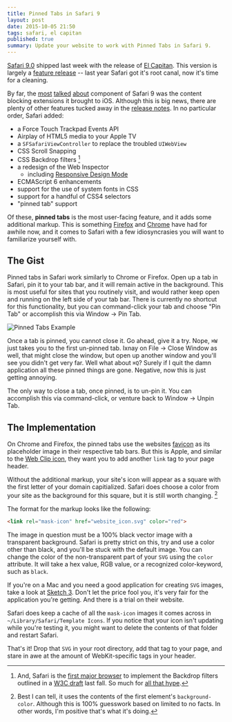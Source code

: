 ```yaml
---
title: Pinned Tabs in Safari 9
layout: post
date: 2015-10-05 21:50
tags: safari, el capitan
published: true
summary: Update your website to work with Pinned Tabs in Safari 9.
---
```


[Safari 9.0][safari] shipped last week with the release of [El Capitan][el-cap].  This version is largely a [feature release][safari-rel-notes] -- last year Safari got it's root canal, now it's time for a cleaning.

By far, the [most][content1] [talked][content2] [about][content3] component of Safari 9 was the content blocking extensions it brought to iOS.  Although this is big news, there are plenty of other features tucked away in the [release notes][safari-rel-notes].  In no particular order, Safari added:

- a Force Touch Trackpad Events API
- Airplay of HTML5 media to your Apple TV
- a `SFSafariViewController` to replace the troubled `UIWebView`
- CSS Scroll Snapping
- CSS Backdrop filters [^filters]
- a redesign of the Web Inspector
    - including [Responsive Design Mode][responsive-d-mode]
- ECMAScript 6 enhancements
- support for the use of system fonts in CSS
- support for a handful of CSS4 selectors
- "pinned tab" support

Of these, **pinned tabs** is the most user-facing feature, and it adds some additional markup.  This is something [Firefox][firefox-tabs] and [Chrome][chrome-tabs] have had for awhile now, and it comes to Safari with a few idiosyncrasies you will want to familiarize yourself with.

## The Gist

Pinned tabs in Safari work similarly to Chrome or Firefox.  Open up a tab in Safari, pin it to your tab bar, and it will remain active in the background.  This is most useful for sites that you routinely visit, and would rather keep open and running on the left side of your tab bar.  There is currently no shortcut for this functionality, but you can command-click your tab and choose "Pin Tab" or accomplish this via Window → Pin Tab.

![Pinned Tabs Example][pin-tabs-ex]

Once a tab is pinned, you cannot close it.  Go ahead, give it a try.  Nope, `⌘W` just takes you to the first un-pinned tab.  Ixnay on File → Close Window as well, that might close the window, but open up another window and you'll see you didn't get very far.  Well what about `⌘Q`?  Surely if I quit the damn application all these pinned things are gone.  Negative, now this is just getting annoying.

The only way to close a tab, once pinned, is to un-pin it.  You can accomplish this via command-click, or venture back to Window → Unpin Tab.

## The Implementation

On Chrome and Firefox, the pinned tabs use the websites [favicon][favicon] as its placeholder image in their respective tab bars.  But this is Apple, and similar to the [Web Clip icon][web-clip], they want you to add another `link` tag to your page header.  

Without the additional markup, your site's icon will appear as a square with the first letter of your domain capitialized.  Safari does choose a color from your site as the background for this square, but it is still worth changing. [^default-icon]

The format for the markup looks like the following:

```html
<link rel="mask-icon" href="website_icon.svg" color="red">
```

The image in question must be a 100% black vector image with a transparent background.  Safari is pretty strict on this, try and use a color other than black, and you'll be stuck with the default image.  You can change the color of the non-transparent part of your `SVG` using the `color` attribute.  It will take a hex value, RGB value, or a recognized color-keyword, such as `black`.

If you're on a Mac and you need a good application for creating `SVG` images, take a look at [Sketch 3][sketch].  Don't let the price fool you, it's very fair for the application you're getting.  And there is a trial on their website.

Safari does keep a cache of all the `mask-icon` images it comes across in `~/Library/Safari/Template Icons`.  If you notice that your icon isn't updating while you're testing it, you might want to delete the contents of that folder and restart Safari. 

That's it!  Drop that `SVG` in your root directory, add that tag to your page, and stare in awe at the amount of WebKit-specific tags in your header.

[^filters]: And, Safari is the [first major browser][caniuse-bd-filters] to implement the Backdrop filters outlined in a [W3C draft][wsc-bd-filters] last fall.  So much for [all that hype][safari-new-ie].

[^default-icon]: Best I can tell, it uses the contents of the first element's `background-color`.  Although this is 100% guesswork based on limited to no facts.  In other words, I'm positive that's what it's doing.

[safari]: https://www.apple.com/safari/
[el-cap]: https://www.apple.com/osx/
[safari-rel-notes]: https://developer.apple.com/library/prerelease/mac/releasenotes/General/WhatsNewInSafari/Articles/Safari_9.html
[content1]: http://www.macworld.com/article/2984483/ios/hands-on-with-content-blocking-safari-extensions-in-ios-9.html
[content2]: http://thenextweb.com/apple/2015/08/24/ios-9-content-blocking-will-transform-the-mobile-web-ive-tried-it/
[content3]: http://techcrunch.com/gallery/everything-you-need-to-know-about-ios-9s-new-content-blockers/
[caniuse-bd-filters]: http://caniuse.com/#feat=css-backdrop-filter
[wsc-bd-filters]: https://drafts.fxtf.org/filters-2/#BackdropFilterProperty
[safari-new-ie]: http://nolanlawson.com/2015/06/30/safari-is-the-new-ie/
[responsive-d-mode]: http://www.mcelhearn.com/use-safaris-responsive-design-mode-in-el-capitan/
[firefox-tabs]: https://support.mozilla.org/en-US/kb/pinned-tabs-keep-favorite-websites-open
[chrome-tabs]: https://support.google.com/chrome/answer/95622?hl=en
[web-clip]: https://developer.apple.com/library/prerelease/ios/documentation/AppleApplications/Reference/SafariWebContent/ConfiguringWebApplications/ConfiguringWebApplications.html#//apple_ref/doc/uid/TP40002051-CH3-SW4
[favicon]: https://en.wikipedia.org/wiki/Favicon
[sketch]: http://www.sketchapp.com

[pin-tabs-ex]: /images/pinned_tabs.png